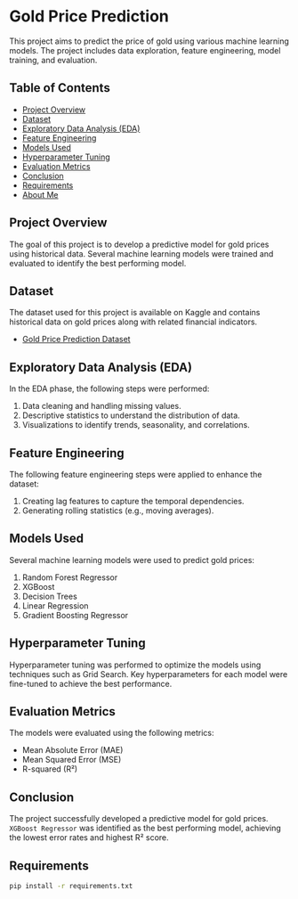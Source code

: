 # Gold Price Prediction

This project aims to predict the price of gold using various machine learning models. The project includes data exploration, feature engineering, model training, and evaluation.

## Table of Contents

- [Project Overview](#project-overview)
- [Dataset](#dataset)
- [Exploratory Data Analysis (EDA)](#exploratory-data-analysis-eda)
- [Feature Engineering](#feature-engineering)
- [Models Used](#models-used)
- [Hyperparameter Tuning](#hyperparameter-tuning)
- [Evaluation Metrics](#evaluation-metrics)
- [Conclusion](#conclusion)
- [Requirements](requirements.txt)
- [About Me](#)

## Project Overview

The goal of this project is to develop a predictive model for gold prices using historical data. Several machine learning models were trained and evaluated to identify the best performing model.

## Dataset

The dataset used for this project is available on Kaggle and contains historical data on gold prices along with related financial indicators.

- [Gold Price Prediction Dataset](https://www.kaggle.com/datasets/sid321axn/gold-price-prediction-dataset)

## Exploratory Data Analysis (EDA)

In the EDA phase, the following steps were performed:

1. Data cleaning and handling missing values.
2. Descriptive statistics to understand the distribution of data.
3. Visualizations to identify trends, seasonality, and correlations.

## Feature Engineering

The following feature engineering steps were applied to enhance the dataset:

1. Creating lag features to capture the temporal dependencies.
2. Generating rolling statistics (e.g., moving averages).

## Models Used

Several machine learning models were used to predict gold prices:

1. Random Forest Regressor
2. XGBoost
3. Decision Trees
4. Linear Regression
5. Gradient Boosting Regressor

## Hyperparameter Tuning

Hyperparameter tuning was performed to optimize the models using techniques such as Grid Search. Key hyperparameters for each model were fine-tuned to achieve the best performance.

## Evaluation Metrics

The models were evaluated using the following metrics:

- Mean Absolute Error (MAE)
- Mean Squared Error (MSE)
- R-squared (R²)

## Conclusion

The project successfully developed a predictive model for gold prices. `XGBoost Regressor` was identified as the best performing model, achieving the lowest error rates and highest R² score.

## Requirements

```bash
pip install -r requirements.txt
```

